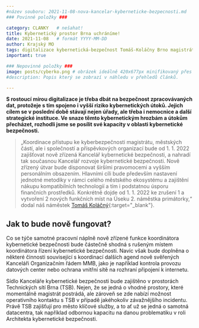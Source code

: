 ```yaml
---
#název souboru: 2021-11-08-nova-kancelar-kyberneticke-bezpecnosti.md
### Povinné položky ###

category: CLANKY   # nešahat!
title: Kybernetický prostor Brna uchráníme! 
date: 2021-11-08   # formát YYYY-MM-DD
author: Krajský MO
tags: digitalizace kybernetická-bezpečnost Tomáš-Koláčny Brno magistrát  # kategorie odděleny mezerami, např. volby zemědělství životní-prostředí piráti (viz https://jihomoravsky.pirati.cz/tags/)
important: true

### Nepovinné položky ###
image: posts/cyberko.png # obrázek ideálně 420x677px minifikovaný přes https://tinypng.com/
#description: Popis který se zobrazí v náhledu v přehledů článků.

---
```

**S rostoucí mírou digitalizace je třeba dbát na bezpečnost zpracovávaných dat, protožeje s tím spojeno i vyšší riziko kybernetických útoků. Jejich cílem se v poslední době stávají nejen úřady, ale třeba i nemocnice a další strategické instituce. Ve snaze těmto kybernetickým hrozbám a útokům přecházet, rozhodli jsme se posílit své kapacity v oblasti kybernetické bezpečnosti.** 

> „Koordinace přístupu ke kyberbezpečnosti magistrátu, městských částí, ale i společností a příspěvkových organizací bude od 1. 1. 2022 zajišťovat nově zřízená Kancelář kybernetické bezpečnosti, a nahradí tak současnou Kancelář rozvoje kybernetické bezpečnosti. Nově zřízený útvar bude disponovat širšími pravomocemi a vyšším personálním obsazením. Hlavními cíli bude především nastavení jednotné metodiky v rámci celého městského ekosystému a zajištění nákupu kompatibilních technologií a tím i podstatnou úsporu finančních prostředků. Konkrétně dojde od 1. 1. 2022 ke zrušení 1 a vytvoření 2 nových funkčních míst na Úseku 2. náměstka primátorky,“ dodal náš náměstek [Tomáš Koláčný](https://jihomoravsky.pirati.cz/lide/tomas-kolacny/){:target="_blank"}.
>

## Jak to bude nově fungovat? 

Co se týče samotné pracovní náplně nově zřízené funkce koordinátora kybernetické bezpečnosti bude částečně shodná s rušeným místem koordinátora řízení kybernetické bezpečnosti. Navíc však bude doplněna o některé činnosti související s koordinací dalších agend nově svěřených Kanceláři Organizačním řádem MMB, jako je například kontrola provozu datových center nebo ochrana vnitřní sítě na rozhraní připojení k internetu.

Sídlo Kanceláře kybernetické bezpečnosti bude zajištěno v prostorách Technických sítí Brna (TSB). Nejen, že se jedná o vhodné prostory, které momentálně magistrát postrádá, ale zároveň se zde nabízí možnost operativního kontaktu s TSB v případě jakéhokoliv závažnějšího incidentu. Právě TSB zajišťují pro město klíčové služby, a to ať už se jedná o samotná datacentra, tak například odbornou kapacitu na danou problematiku v roli Architekta kybernetické bezpečnosti.
